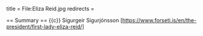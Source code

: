 title = File:Eliza Reid.jpg
redirects =
>>>>

== Summary ==
{{c}} Sigurgeir Sigurjónsson [https://www.forseti.is/en/the-president/first-lady-eliza-reid/]